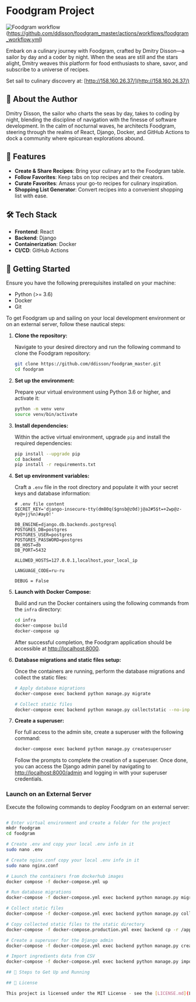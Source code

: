 # Foodgram Project

![Foodgram workflow](https://github.com/ddisson/foodgram_master/actions/workflows/foodgram_workflow.yml/badge.svg?branch=main)(https://github.com/ddisson/foodgram_master/actions/workflows/foodgram_workflow.yml)

Embark on a culinary journey with Foodgram, crafted by Dmitry Disson—a sailor by day and a coder by night. When the seas are still and the stars alight, Dmitry weaves this platform for food enthusiasts to share, savor, and subscribe to a universe of recipes.

Set sail to culinary discovery at: [http://158.160.26.37/](http://158.160.26.37/)

## 🚢 About the Author
Dmitry Disson, the sailor who charts the seas by day, takes to coding by night, blending the discipline of navigation with the finesse of software development. In the calm of nocturnal waves, he architects Foodgram, steering through the realms of React, Django, Docker, and GitHub Actions to dock a community where epicurean explorations abound.

## 🍔 Features
- **Create & Share Recipes**: Bring your culinary art to the Foodgram table.
- **Follow Favorites**: Keep tabs on top recipes and their creators.
- **Curate Favorites**: Amass your go-to recipes for culinary inspiration.
- **Shopping List Generator**: Convert recipes into a convenient shopping list with ease.

## 🛠 Tech Stack
- **Frontend**: React
- **Backend**: Django
- **Containerization**: Docker
- **CI/CD**: GitHub Actions

## 🚀 Getting Started

Ensure you have the following prerequisites installed on your machine:
- Python (>= 3.6)
- Docker
- Git



To get Foodgram up and sailing on your local development environment or on an external server, follow these nautical steps:

1. **Clone the repository:**

    Navigate to your desired directory and run the following command to clone the Foodgram repository:

    ```bash
    git clone https://github.com/ddisson/foodgram_master.git
    cd foodgram
    ```

2. **Set up the environment:**

    Prepare your virtual environment using Python 3.6 or higher, and activate it:

    ```bash
    python -m venv venv
    source venv/bin/activate
    ```

3. **Install dependencies:**

    Within the active virtual environment, upgrade `pip` and install the required dependencies:

    ```bash
    pip install --upgrade pip
    cd backend
    pip install -r requirements.txt
    ```

4. **Set up environment variables:**

    Craft a `.env` file in the root directory and populate it with your secret keys and database information:

    ```plaintext
    # .env file content
    SECRET_KEY='django-insecure-tty(dm80q($gnsb@z0d)j@a2#5$t=+2wp@z-0y@+jj%n)#ay0!'

    DB_ENGINE=django.db.backends.postgresql
    POSTGRES_DB=postgres
    POSTGRES_USER=postgres
    POSTGRES_PASSWORD=postgres
    DB_HOST=db
    DB_PORT=5432

    ALLOWED_HOSTS=127.0.0.1,localhost,your_local_ip

    LANGUAGE_CODE=ru-ru 

    DEBUG = False
    ```

5. **Launch with Docker Compose:**

    Build and run the Docker containers using the following commands from the `infra` directory:

    ```bash
    cd infra
    docker-compose build
    docker-compose up
    ```

    After successful completion, the Foodgram application should be accessible at [http://localhost:8000](http://localhost:8000).

6. **Database migrations and static files setup:**

    Once the containers are running, perform the database migrations and collect the static files:

    ```bash
    # Apply database migrations
    docker-compose exec backend python manage.py migrate
    
    # Collect static files
    docker-compose exec backend python manage.py collectstatic --no-input
    ```

7. **Create a superuser:**

    For full access to the admin site, create a superuser with the following command:

    ```bash
    docker-compose exec backend python manage.py createsuperuser
    ```

    Follow the prompts to complete the creation of a superuser. Once done, you can access the Django admin panel by navigating to [http://localhost:8000/admin](http://localhost:8000/admin) and logging in with your superuser credentials.

### Launch on an External Server

Execute the following commands to deploy Foodgram on an external server:

```bash

# Enter virtual environment and create a folder for the project
mkdr foodgram
cd foodgram

# Create .env and copy your local .env info in it
sudo nano .env

# Create nginx.conf copy your local .env info in it
sudo nano nginx.conf

# Launch the containers from dockerhub images
docker compose -f docker-compose.yml up

# Run database migrations
docker-compose -f docker-compose.yml exec backend python manage.py migrate

# Collect static files
docker-compose -f docker-compose.yml exec backend python manage.py collectstatic --no-input

# Copy collected static files to the static directory
docker-compose -f docker-compose.production.yml exec backend cp -r /app/collected_static/. /backend_static/static/

# Create a superuser for the Django admin
docker-compose -f docker-compose.yml exec backend python manage.py createsuperuser

# Import ingredients data from CSV
docker-compose -f docker-compose.yml exec backend python manage.py import_ingredients /data/ingredients.csv

## 🚀 Steps to Get Up and Running

## 📜 License

This project is licensed under the MIT License - see the [LICENSE.md](LICENSE.md) file for details.
